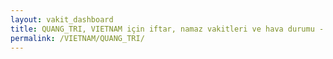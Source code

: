 ```yaml
---
layout: vakit_dashboard
title: QUANG_TRI, VIETNAM için iftar, namaz vakitleri ve hava durumu - ilçe/eyalet seç
permalink: /VIETNAM/QUANG_TRI/
---
```


<script type="text/javascript">
  var GLOBAL_COUNTRY = 'VIETNAM';
  var GLOBAL_CITY = 'QUANG_TRI';
  var GLOBAL_STATE = '';
  var lat = 72;
  var lon = 21;
</script>
